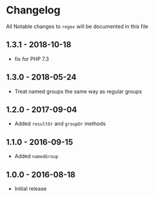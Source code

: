 # Changelog

All Notable changes to `regex` will be documented in this file

## 1.3.1 - 2018-10-18

- fix for PHP 7.3

## 1.3.0 - 2018-05-24
- Treat named groups the same way as regular groups

## 1.2.0 - 2017-09-04
- Added `resultOr` and `groupOr` methods

## 1.1.0 - 2016-09-15
- Added `namedGroup`

## 1.0.0 - 2016-08-18

- Initial release
